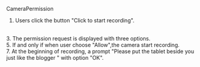 CameraPermission
<br>
1. Users click the button "Click to start recording".
<br>
3. The permission request is displayed with three options.
<br>
5. If and only if when user choose "Allow",the camera start recording.
<br>
7. At the beginning of recording, a prompt "Please put the tablet beside you just like the blogger " with option "OK".
